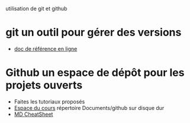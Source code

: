 utilisation de git et github

# git un outil pour gérer des versions
* [doc de référence en ligne](https://git-scm.com/docs)

# Github un espace de dépôt pour les projets ouverts
* Faites les tutoriaux proposés
* [Espace du cours](https://github.com/jmgilliot/webExploration) répertoire Documents/github sur disque dur
* [MD CheatSheet]



[MD cheatSheet]:https://github.com/adam-p/markdown-here/wiki/Markdown-Here-Cheatsheet
